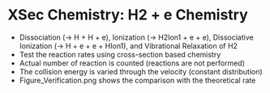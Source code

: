 # XSec Chemistry: H2 + e Chemistry
* Dissociation (-> H + H + e), Ionization (-> H2Ion1 + e + e), Dissociative Ionization (-> H + e + e + HIon1), and Vibrational Relaxation of H2
* Test the reaction rates using cross-section based chemistry
* Actual number of reaction is counted (reactions are not performed)
* The collision energy is varied through the velocity (constant distribution)
* Figure_Verification.png shows the comparison with the theoretical rate